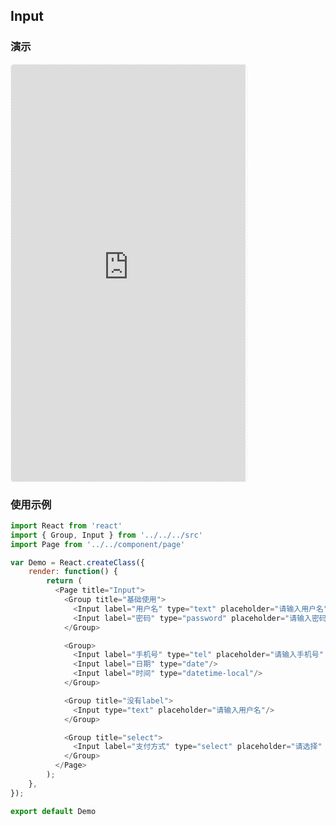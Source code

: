 ## Input

### 演示
<div style="width:377px;height:667px;display:inline-block;border:1px dashed #ececec;border-radius:5px;overflow:hidden;">
  <iframe src="http://aitter.oschina.io/#/input" width="375" height="667" border="0" frameborder="0"></iframe>
</div>

### 使用示例

``` javascript
import React from 'react'
import { Group, Input } from '../../../src'
import Page from '../../component/page'

var Demo = React.createClass({
    render: function() {
        return (
          <Page title="Input">
            <Group title="基础使用">
              <Input label="用户名" type="text" placeholder="请输入用户名" showClear/>
              <Input label="密码" type="password" placeholder="请输入密码" showClear/>
            </Group>

            <Group>
              <Input label="手机号" type="tel" placeholder="请输入手机号" vcode right={<button className="weui-vcode-btn">获取验证码</button>}/>
              <Input label="日期" type="date"/>
              <Input label="时间" type="datetime-local"/>
            </Group>

            <Group title="没有label">
              <Input type="text" placeholder="请输入用户名"/>
            </Group>

            <Group title="select">
              <Input label="支付方式" type="select" placeholder="请选择" selectOptions={[{value:1, text:'微信'},{value:2, text:'支付宝'}]}/>
            </Group>
          </Page>
        );
    },
});

export default Demo

```
